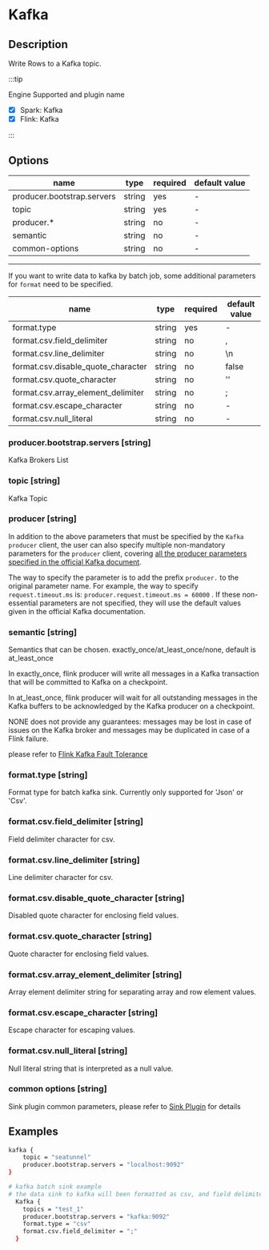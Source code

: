 # Kafka

## Description

Write Rows to a Kafka topic.

:::tip

Engine Supported and plugin name

* [x] Spark: Kafka
* [x] Flink: Kafka

:::

## Options

| name                       | type   | required | default value |
| -------------------------- | ------ | -------- | ------------- |
| producer.bootstrap.servers | string | yes      | -             |
| topic                      | string | yes      | -             |
| producer.*                 | string | no       | -             |
| semantic                   | string | no       | -             |
| common-options             | string | no       | -             |
------------------------------------------------------------------
If you want to write data to kafka by batch job, some additional parameters for `format` need to be specified.

| name                               | type   | required | default value |
| ---------------------------------- | ------ | -------- | ------------- |
| format.type                        | string | yes      | -             |
| format.csv.field_delimiter         | string | no       | ,             |
| format.csv.line_delimiter          | string | no       | \n            |
| format.csv.disable_quote_character | string | no       | false         |
| format.csv.quote_character         | string | no       | ''            |
| format.csv.array_element_delimiter | string | no       | ;             |
| format.csv.escape_character        | string | no       | -             |
| format.csv.null_literal            | string | no       | -             |

### producer.bootstrap.servers [string]

Kafka Brokers List

### topic [string]

Kafka Topic

### producer [string]

In addition to the above parameters that must be specified by the `Kafka producer` client, the user can also specify multiple non-mandatory parameters for the `producer` client, covering [all the producer parameters specified in the official Kafka document](https://kafka.apache.org/documentation.html#producerconfigs).

The way to specify the parameter is to add the prefix `producer.` to the original parameter name. For example, the way to specify `request.timeout.ms` is: `producer.request.timeout.ms = 60000` . If these non-essential parameters are not specified, they will use the default values given in the official Kafka documentation.

### semantic [string]
Semantics that can be chosen. exactly_once/at_least_once/none, default is at_least_once

In exactly_once, flink producer will write all messages in a Kafka transaction that will be committed to Kafka on a checkpoint.

In at_least_once, flink producer will wait for all outstanding messages in the Kafka buffers to be acknowledged by the Kafka producer on a checkpoint.

NONE does not provide any guarantees: messages may be lost in case of issues on the Kafka broker and messages may be duplicated in case of a Flink failure.

please refer to [Flink Kafka Fault Tolerance](https://nightlies.apache.org/flink/flink-docs-release-1.14/docs/connectors/datastream/kafka/#fault-tolerance)

### format.type [string]
Format type for batch kafka sink. Currently only supported for 'Json' or 'Csv'.

### format.csv.field_delimiter [string]
Field delimiter character for csv.

### format.csv.line_delimiter  [string]
Line delimiter character for csv.

### format.csv.disable_quote_character [string]
Disabled quote character for enclosing field values.

### format.csv.quote_character [string]
Quote character for enclosing field values.

### format.csv.array_element_delimiter [string]
Array element delimiter string for separating array and row element values.

### format.csv.escape_character [string]
Escape character for escaping values.

### format.csv.null_literal [string]
Null literal string that is interpreted as a null value.

### common options [string]

Sink plugin common parameters, please refer to [Sink Plugin](common-options.md) for details

## Examples

```bash
kafka {
    topic = "seatunnel"
    producer.bootstrap.servers = "localhost:9092"
}
```

```bash
# kafka batch sink example
# the data sink to kafka will been formatted as csv, and field delimiter is ';'
  Kafka {
    topics = "test_1"
    producer.bootstrap.servers = "kafka:9092"
    format.type = "csv"
    format.csv.field_delimiter = ";"
  }
```

